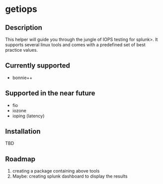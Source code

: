 # getiops 

## Description

This helper will guide you through the jungle of IOPS testing for splunk>.
It supports several linux tools and comes with a predefined set of best practice values.

## Currently supported

- bonnie++

## Supported in the near future

- fio
- iozone
- ioping (latency)

## Installation

TBD

## Roadmap

1) creating a package containing above tools
2) Maybe: creating splunk dashboard to display the results


